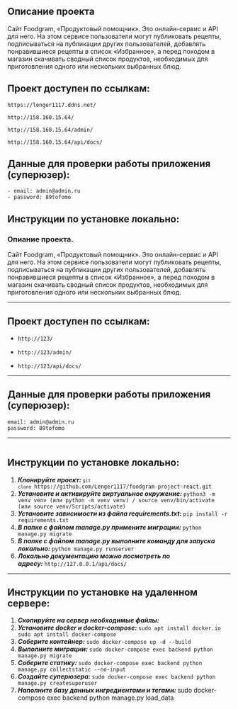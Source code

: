 ## Опиcание проекта
Сайт Foodgram, «Продуктовый помощник». Это онлайн-сервис и API для него. На этом сервисе пользователи могут публиковать рецепты, подписываться на публикации других пользователей, добавлять понравившиеся рецепты в список «Избранное», а перед походом в магазин скачивать сводный список продуктов, необходимых для приготовления одного или нескольких выбранных блюд.

## Проект доступен по ссылкам:

```
https://lenger1117.ddns.net/
```
```
http://158.160.15.64/
```
```
http://158.160.15.64/admin/
```
```
http://158.160.15.64/api/docs/
```

## Данные для проверки работы приложения (суперюзер):

```
- email: admin@admin.ru
- password: 89tofomo
```

## Инструкции по установке локально:

<h3 dir="auto" tabindex="-1">Опиание проекта.</h3>
<p dir="auto">Сайт Foodgram, &laquo;Продуктовый помощник&raquo;. Это онлайн-сервис и API для него. На этом сервисе пользователи могут публиковать рецепты, подписываться на публикации других пользователей, добавлять понравившиеся рецепты в список &laquo;Избранное&raquo;, а перед походом в магазин скачивать сводный список продуктов, необходимых для приготовления одного или нескольких выбранных блюд.</p>
<hr />
<h2 dir="auto" tabindex="-1">Проект доступен по ссылкам:</h2>
<ul>
<li>
<pre class="notranslate"><code>http://123/</code></pre>
</li>
<li>
<pre class="notranslate"><code>http://123/admin/</code></pre>
</li>
<li>
<pre class="notranslate"><code>http://123/api/docs/</code></pre>
</li>
</ul>
<p><code></code></p>
<hr />
<p><code></code></p>
<h2 dir="auto" tabindex="-1">Данные для проверки работы приложения (суперюзер):</h2>
<pre class="notranslate"><code>email: admin@admin.ru
password: 89tofomo</code></pre>
<hr />
<pre class="notranslate"><code></code></pre>
<h2 dir="auto" tabindex="-1">Инструкции по установке локально:</h2>
<ol>
<li><em><strong>Клонируйте проект: </strong></em><code><code>git clone&nbsp;</code></code><code>https://github.com/Lenger1117/foodgram-project-react.git</code><strong><code></code></strong><em><strong><code></code></strong></em></li>
<li><em><em><strong>Установите и активируйте виртуальное окружение:&nbsp;</strong></em></em><code>python3 -m venv venv (или&nbsp;</code><code>python -m venv venv)&nbsp;/&nbsp;</code><code>source venv/bin/activate (или&nbsp;</code><code>source venv/Scripts/activate)</code><code></code><code></code><code></code></li>
<li><em><em><strong>Установите зависимости из файла requirements.txt:&nbsp;</strong></em></em><code>pip install -r requirements.txt</code></li>
<li><em><strong>В папке с файлом manage.py примените миграции:&nbsp;</strong></em><code>python manage.py migrate</code></li>
<li><em><strong>В папке с файлом manage.py выполните команду для запуска локально:&nbsp;</strong></em><code>python manage.py runserver</code></li>
<li><em><strong>Локально документацию можно посмотреть по адресу:&nbsp;</strong></em><code>http://127.0.0.1/api/docs/</code></li>
</ol>
<hr />
<h2 dir="auto" tabindex="-1">Инструкции по установке на удаленном сервере:</h2>
<ol>
<li><em><strong>Скопируйте на сервер необходимые файлы:</strong></em></li>
<li><em><strong>Установите docker и docker-compose:&nbsp;</strong></em><code>sudo apt install docker.io 
sudo apt install docker-compose</code></li>
<li><em><strong>Соберите контейнер: </strong></em><code>sudo docker-compose up -d --build</code></li>
<li><em><strong>Выполните миграции: </strong></em><code>sudo docker-compose exec backend python manage.py migrate</code></li>
<li><em><strong>Соберите статику: </strong></em><code>sudo docker-compose exec backend python manage.py collectstatic --no-input</code></li>
<li><em><strong>Создайте суперюзера: </strong></em><code>sudo docker-compose exec backend python manage.py createsuperuser</code></li>
<li><em><strong>Наполните базу данных ингредиентами и тегами: </strong></em>sudo&nbsp;docker-compose exec backend python manage.py load_data<code></code><code></code><code></code></li>
</ol>
<p><code></code></p>
